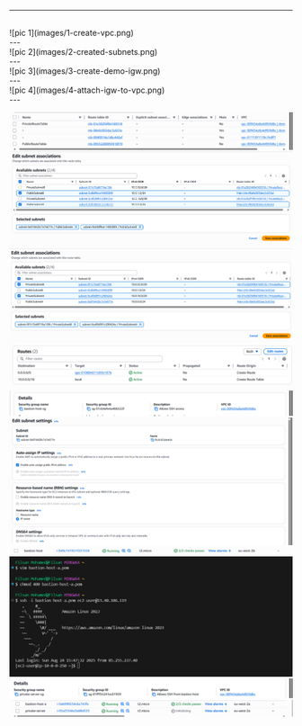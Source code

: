 

---
<br>
![pic 1](images/1-create-vpc.png)
<br>
---
<br>
![pic 2](images/2-created-subnets.png)
<br>
---
<br>
![pic 3](images/3-create-demo-igw.png)
<br>
---
<br>
![pic 4](images/4-attach-igw-to-vpc.png)
<br>
---

![pic 5](images/5-create-private-and-public-route-table.png)
![pic 6](images/6-associate-public-subnets-with-public-route-table.png)
![pic 7](images/7-Associate-Private-subnets-with-private-route-table.png)
![pic 8](images/8-add-routes-to-publicroutetable.png)
![pic 9](images/9-security-group-bastion-host.png)
![pic 10](images/10-enable-auto-assign-subnet.png)
![pic 11](images/11-created-bastion-host.png)
![pic 12](images/12-bastion-host-a-accessed-internet.png)
![pic 13](images/13-security-group-private-server.png)
![pic 14](images/14-created-private-server-ec2.png)
